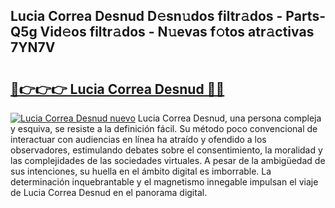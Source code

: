 ## Lucia Correa Desnud D𝚎sn𝚞dos filtr𝚊dos - Parts-Q5g Vid𝚎os filtr𝚊dos - N𝚞evas f𝚘tos atr𝚊ctivas 7YN7V

# <h2><a href="http://mb2x29x.tromn.icu/?c=Lucia+Correa+Desnud">🔗👉👉👉 Lucia Correa Desnud 🔗🔗</a></h2>

[![Lucia Correa Desnud nuevo](https://i.imgur.com/pEAQMta.gif)](http://mb2x29x.tromn.icu/?c=Lucia+Correa+Desnud)
Lucia Correa Desnud, una persona compleja y esquiva, se resiste a la definición fácil. Su método poco convencional de interactuar con audiencias en línea ha atraído y ofendido a los observadores, estimulando debates sobre el consentimiento, la moralidad y las complejidades de las sociedades virtuales. A pesar de la ambigüedad de sus intenciones, su huella en el ámbito digital es imborrable. La determinación inquebrantable y el magnetismo innegable impulsan el viaje de Lucia Correa Desnud en el panorama digital.
